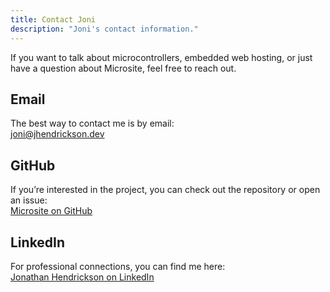 ```yaml
---
title: Contact Joni
description: "Joni's contact information."
---
```


If you want to talk about microcontrollers, embedded web hosting, or just have a
question about Microsite, feel free to reach out.

## Email

The best way to contact me is by email:  
[joni@jhendrickson.dev](mailto:joni@jhendrickson.dev)

## GitHub

If you’re interested in the project, you can check out the repository or open an
issue:  
[Microsite on GitHub](https://github.com/averagewagon/microsite)

## LinkedIn

For professional connections, you can find me here:  
[Jonathan Hendrickson on LinkedIn](https://www.linkedin.com/in/jonathan-r-hendrickson/)
